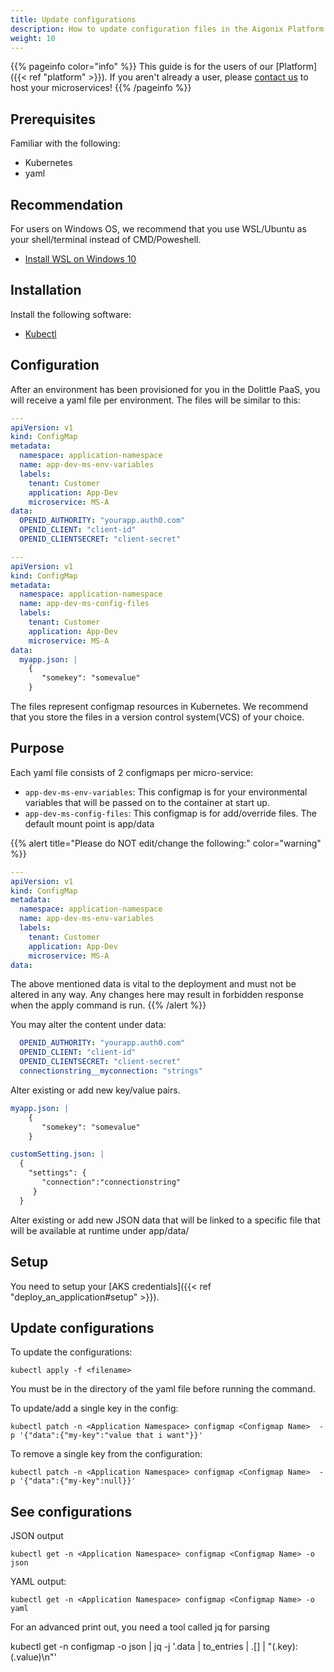 ```yaml
---
title: Update configurations
description: How to update configuration files in the Aigonix Platform
weight: 10
---
```


{{% pageinfo color="info" %}}
This guide is for the users of our [Platform]({{< ref "platform" >}}). If you aren't already a user, please [contact us](https://www.dolittle.com/contact) to host your microservices!
{{% /pageinfo %}}

## Prerequisites
Familiar with the following:
- Kubernetes
- yaml

## Recommendation
For users on Windows OS, we recommend that you use WSL/Ubuntu as your shell/terminal instead of CMD/Poweshell.

- [Install WSL on Windows 10](https://docs.microsoft.com/en-us/windows/wsl/install-win10)

## Installation
Install the following software:

- [Kubectl](https://kubernetes.io/docs/tasks/tools/install-kubectl/)

## Configuration

After an environment has been provisioned for you in the Dolittle PaaS, you will receive a yaml file per environment. The files will be similar to this:

```yaml
---
apiVersion: v1
kind: ConfigMap
metadata:
  namespace: application-namespace
  name: app-dev-ms-env-variables
  labels:
    tenant: Customer
    application: App-Dev
    microservice: MS-A
data:
  OPENID_AUTHORITY: "yourapp.auth0.com"
  OPENID_CLIENT: "client-id"
  OPENID_CLIENTSECRET: "client-secret"

---
apiVersion: v1
kind: ConfigMap
metadata:
  namespace: application-namespace
  name: app-dev-ms-config-files
  labels:
    tenant: Customer
    application: App-Dev
    microservice: MS-A
data:
  myapp.json: |
    {
       "somekey": "somevalue"
    }
```

The files represent configmap resources in Kubernetes. We recommend that you store the files in a version control system(VCS) of your choice.

## Purpose

Each yaml file consists of 2 configmaps per micro-service:

- `app-dev-ms-env-variables`: This configmap is for your environmental variables that will be passed on to the container at start up.
- `app-dev-ms-config-files`: This configmap is for add/override files. The default mount point is app/data


{{% alert title="Please do NOT edit/change the following:" color="warning" %}}

```yaml
---
apiVersion: v1
kind: ConfigMap
metadata:
  namespace: application-namespace
  name: app-dev-ms-env-variables
  labels:
    tenant: Customer
    application: App-Dev
    microservice: MS-A
data:
```
The above mentioned data is vital to the deployment and must not be altered in any way. Any changes here may result in forbidden response when the apply command is run.
{{% /alert %}}



You may alter the content under data:
```yaml
  OPENID_AUTHORITY: "yourapp.auth0.com"
  OPENID_CLIENT: "client-id"
  OPENID_CLIENTSECRET: "client-secret"
  connectionstring__myconnection: "strings"
```

Alter existing or add new key/value pairs.

```yaml
myapp.json: |
    {
       "somekey": "somevalue"
    }

customSetting.json: |
  {
    "settings": {
       "connection":"connectionstring"
     }
  }
```

Alter existing or add new JSON data that will be linked to a specific file that will be available at runtime under app/data/

## Setup

You need to setup your [AKS credentials]({{< ref "deploy_an_application#setup" >}}).

## Update configurations

To update the configurations:

```shell
kubectl apply -f <filename>
```

You must be in the directory of the yaml file before running the command.


To update/add a single key in the config:

```shell
kubectl patch -n <Application Namespace> configmap <Configmap Name>  -p '{"data":{"my-key":"value that i want"}}'
```

To remove a single key from the configuration:

```shell
kubectl patch -n <Application Namespace> configmap <Configmap Name>  -p '{"data":{"my-key":null}}'
```


## See configurations


JSON output

```shell
kubectl get -n <Application Namespace> configmap <Configmap Name> -o json
```

YAML output:

```shell
kubectl get -n <Application Namespace> configmap <Configmap Name> -o yaml
```




For an advanced print out, you need a tool called jq for parsing

kubectl get -n <Application Namespace> configmap <Configmap Name> -o json | jq -j '.data | to_entries | .[] | "\(.key): \(.value)\n"'
